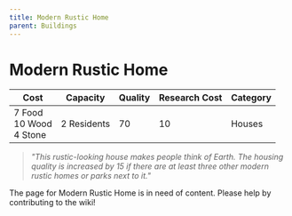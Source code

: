 ```yaml
---
title: Modern Rustic Home
parent: Buildings
---
```

# Modern Rustic Home

<table>
<thead>
	<tr>
	<th>Cost</th>
	<th>Capacity</th>
	<th>
		Quality
	</th>
	<th>Research Cost</th>
	<th>Category</th>
	</tr>
</thead>
<tbody>
	<tr>
	<td>
		7 Food<br>10 Wood<br>4 Stone
	</td>
	<td>
		2 Residents
	</td>
	<td>
		70
	</td>
	<td>
		10
	</td>
	<td>
		Houses
	</td>
	</tr>
</tbody>
</table>

> *"This rustic-looking house makes people think of Earth. The housing quality is increased by 15 if there are at least three other modern rustic homes or parks next to it."*

The page for Modern Rustic Home is in need of content. Please help by contributing to the wiki!

